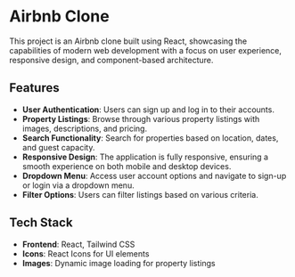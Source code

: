 # Airbnb Clone

This project is an Airbnb clone built using React, showcasing the capabilities of modern web development with a focus on user experience, responsive design, and component-based architecture.

## Features

- **User Authentication**: Users can sign up and log in to their accounts.
- **Property Listings**: Browse through various property listings with images, descriptions, and pricing.
- **Search Functionality**: Search for properties based on location, dates, and guest capacity.
- **Responsive Design**: The application is fully responsive, ensuring a smooth experience on both mobile and desktop devices.
- **Dropdown Menu**: Access user account options and navigate to sign-up or login via a dropdown menu.
- **Filter Options**: Users can filter listings based on various criteria.

## Tech Stack

- **Frontend**: React, Tailwind CSS
- **Icons**: React Icons for UI elements
- **Images**: Dynamic image loading for property listings
